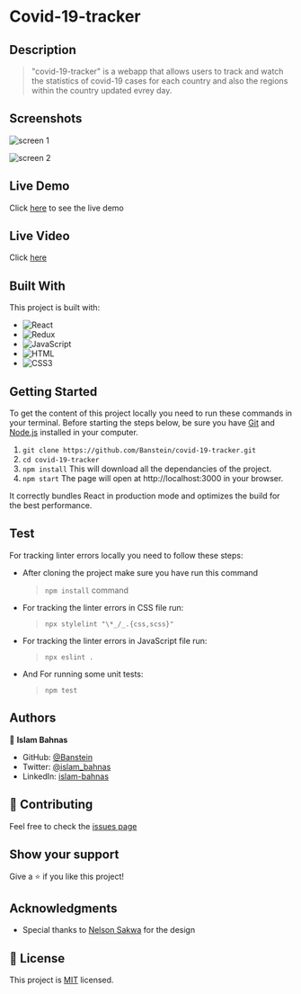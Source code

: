 # Covid-19-tracker




## Description

> "covid-19-tracker" is a webapp that allows users to track and watch the statistics of covid-19 cases for each country and also the regions within the country updated evrey day.

## Screenshots

![screen 1](https://user-images.githubusercontent.com/35707975/163510923-0f3755a8-789c-4009-bb7d-5899543081df.png)

![screen 2](https://user-images.githubusercontent.com/35707975/163510930-643626c3-2081-4bb5-b75f-95488000f3f9.png)

## Live Demo

Click [here](https://shielded-spire-72940.herokuapp.com/) to see the live demo


## Live Video

Click [here](https://www.loom.com/share/0d0b38db6fa348b9b02f4e08c8c2bb6d)

## Built With

This project is built with:

- ![React](https://img.shields.io/badge/-React-1d1919?style=flat&logo=react)
- ![Redux](https://img.shields.io/badge/-Redux-1d1919?style=flat&logo=redux)
- ![JavaScript](https://img.shields.io/badge/-JavaScript-1d1919?style=flat&logo=javascript)
- ![HTML](https://img.shields.io/badge/-HTML-1d1919?style=flat&logo=html5)
- ![CSS3](https://img.shields.io/badge/-CSS3-000000?style=flat&logo=css3&logoColor=ffffff&labelColor=1572B6)

## Getting Started

To get the content of this project locally you need to run these commands in your terminal.
Before starting the steps below, be sure you have [Git](https://www.linode.com/docs/guides/how-to-install-git-on-linux-mac-and-windows/) and [Node.js](https://nodejs.dev/learn/how-to-install-nodejs) installed in your computer.

1. `git clone https://github.com/Banstein/covid-19-tracker.git`
2. `cd covid-19-tracker`
3. `npm install` 
  This will download all the dependancies of the project.
4. `npm start` 
  The page will open at http://localhost:3000 in your browser.


It correctly bundles React in production mode and optimizes the build for the best performance. 

## Test

For tracking linter errors locally you need to follow these steps:

- After cloning the project make sure you have run this command

  > `npm install` command

- For tracking the linter errors in CSS file run:

  > `npx stylelint "\*_/_.{css,scss}"`

- For tracking the linter errors in JavaScript file run:

  > `npx eslint .`

- And For running some unit tests:

  > `npm test`

## Authors

👤 **Islam Bahnas**

- GitHub: [@Banstein](https://github.com/Banstein)
- Twitter: [@islam_bahnas](https://twitter.com/islam_bahnas)
- LinkedIn: [islam-bahnas](www.linkedin.com/in/islam-bahnas)

## :handshake: Contributing

Feel free to check the [issues page](https://github.com/Banstein/covid-19-tracker/issues)

## Show your support

Give a :star: if you like this project!

## Acknowledgments

- Special thanks to [Nelson Sakwa](https://www.behance.net/sakwadesignstudio) for the design

## 📝 License

This project is [MIT](./MIT.md) licensed.
